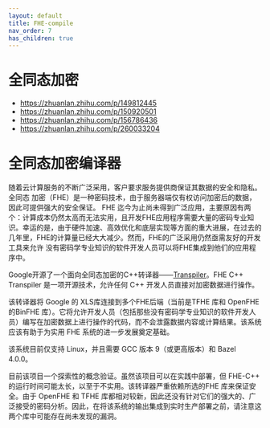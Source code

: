 ```yaml
---
layout: default
title: FHE-compile
nav_order: 7
has_children: true
---
```


# 全同态加密
- https://zhuanlan.zhihu.com/p/149812445
- https://zhuanlan.zhihu.com/p/150920501
- https://zhuanlan.zhihu.com/p/156786436
- https://zhuanlan.zhihu.com/p/260033204

# 全同态加密编译器

随着云计算服务的不断广泛采用，客户要求服务提供商保证其数据的安全和隐私。全同态
加密（FHE）是一种密码技术，由于服务器端仅有权访问加密后的数据，因此可提供强大的安全保证。
FHE 迄今为止尚未得到广泛应用，主要原因有两个：计算成本仍然太高而无法实用，且开发FHE应用程序需要大量的密码专业知识。幸运的是，由于硬件加速、高效优化和底层实现等方面的重大进展，在过去的几年里，FHE的计算量已经大大减少。然而，FHE的广泛采用仍然亟需友好的开发工具来允许
没有密码学专业知识的软件开发人员可以将FHE集成到他们的应用程序中。

Google开源了一个面向全同态加密的C++转译器——[Transpiler](https://github.com/google/fully-homomorphic-encryption/tree/main/transpiler)。FHE C++ Transpiler 是一项开源技术，允许任何 C++ 开发人员直接对加密数据进行操作。

该转译器将 Google 的 XLS库连接到多个FHE后端（当前是TFHE 库和 OpenFHE的BinFHE 库）。它将允许开发人员（包括那些没有密码学专业知识的软件开发人员）编写在加密数据上进行操作的代码，而不会泄露数据内容或计算结果。该系统应该有助于为实用 FHE 系统的进一步发展奠定基础。

该系统目前仅支持 Linux，并且需要 GCC 版本 9（或更高版本）和 Bazel 4.0.0。

目前该项目一个探索性的概念验证。虽然该项目可以在实践中部署，但 FHE-C++ 的运行时间可能太长，以至于不实用。该转译器严重依赖所选的FHE 库来保证安全。由于 OpenFHE 和 TFHE 库都相对较新，因此还没有针对它们的强大的、广泛接受的密码分析。因此，在将该系统的输出集成到实时生产部署之前，请注意这两个库中可能存在尚未发现的漏洞。
